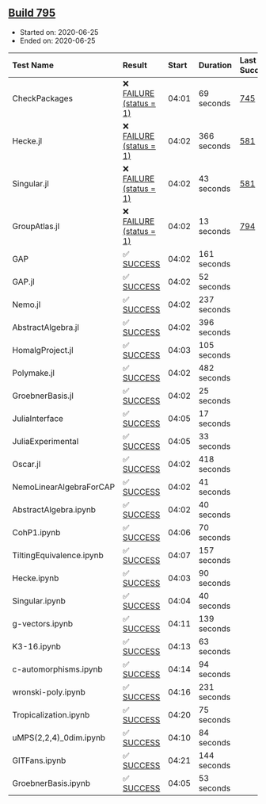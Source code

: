 ## [Build 795](https://oscarci.mathematik.uni-kl.de/job/oscar-julia-1.4/795/)

* Started on: 2020-06-25
* Ended on: 2020-06-25

| Test Name    | Result | Start | Duration | Last Success | First Failure |
|:-------------|:-------|:------|:---------|:-------------|:--------------|
| CheckPackages | ❌ [FAILURE (status = 1)](https://oscarci.mathematik.uni-kl.de/job/oscar-julia-1.4/795/artifact/logs/build-795/CheckPackages.log) | 04:01 | 69 seconds | [745](https://oscarci.mathematik.uni-kl.de/job/oscar-julia-1.4/745/) | [746](https://oscarci.mathematik.uni-kl.de/job/oscar-julia-1.4/746/) |
| Hecke.jl | ❌ [FAILURE (status = 1)](https://oscarci.mathematik.uni-kl.de/job/oscar-julia-1.4/795/artifact/logs/build-795/Hecke.jl.log) | 04:02 | 366 seconds | [581](https://oscarci.mathematik.uni-kl.de/job/oscar-julia-1.4/581/) | [582](https://oscarci.mathematik.uni-kl.de/job/oscar-julia-1.4/582/) |
| Singular.jl | ❌ [FAILURE (status = 1)](https://oscarci.mathematik.uni-kl.de/job/oscar-julia-1.4/795/artifact/logs/build-795/Singular.jl.log) | 04:02 | 43 seconds | [581](https://oscarci.mathematik.uni-kl.de/job/oscar-julia-1.4/581/) | [582](https://oscarci.mathematik.uni-kl.de/job/oscar-julia-1.4/582/) |
| GroupAtlas.jl | ❌ [FAILURE (status = 1)](https://oscarci.mathematik.uni-kl.de/job/oscar-julia-1.4/795/artifact/logs/build-795/GroupAtlas.jl.log) | 04:02 | 13 seconds | [794](https://oscarci.mathematik.uni-kl.de/job/oscar-julia-1.4/794/) | [795](https://oscarci.mathematik.uni-kl.de/job/oscar-julia-1.4/795/) |
| GAP | ✅ [SUCCESS](https://oscarci.mathematik.uni-kl.de/job/oscar-julia-1.4/795/artifact/logs/build-795/GAP.log) | 04:02 | 161 seconds |  |  |
| GAP.jl | ✅ [SUCCESS](https://oscarci.mathematik.uni-kl.de/job/oscar-julia-1.4/795/artifact/logs/build-795/GAP.jl.log) | 04:02 | 52 seconds |  |  |
| Nemo.jl | ✅ [SUCCESS](https://oscarci.mathematik.uni-kl.de/job/oscar-julia-1.4/795/artifact/logs/build-795/Nemo.jl.log) | 04:02 | 237 seconds |  |  |
| AbstractAlgebra.jl | ✅ [SUCCESS](https://oscarci.mathematik.uni-kl.de/job/oscar-julia-1.4/795/artifact/logs/build-795/AbstractAlgebra.jl.log) | 04:02 | 396 seconds |  |  |
| HomalgProject.jl | ✅ [SUCCESS](https://oscarci.mathematik.uni-kl.de/job/oscar-julia-1.4/795/artifact/logs/build-795/HomalgProject.jl.log) | 04:03 | 105 seconds |  |  |
| Polymake.jl | ✅ [SUCCESS](https://oscarci.mathematik.uni-kl.de/job/oscar-julia-1.4/795/artifact/logs/build-795/Polymake.jl.log) | 04:02 | 482 seconds |  |  |
| GroebnerBasis.jl | ✅ [SUCCESS](https://oscarci.mathematik.uni-kl.de/job/oscar-julia-1.4/795/artifact/logs/build-795/GroebnerBasis.jl.log) | 04:02 | 25 seconds |  |  |
| JuliaInterface | ✅ [SUCCESS](https://oscarci.mathematik.uni-kl.de/job/oscar-julia-1.4/795/artifact/logs/build-795/JuliaInterface.log) | 04:05 | 17 seconds |  |  |
| JuliaExperimental | ✅ [SUCCESS](https://oscarci.mathematik.uni-kl.de/job/oscar-julia-1.4/795/artifact/logs/build-795/JuliaExperimental.log) | 04:05 | 33 seconds |  |  |
| Oscar.jl | ✅ [SUCCESS](https://oscarci.mathematik.uni-kl.de/job/oscar-julia-1.4/795/artifact/logs/build-795/Oscar.jl.log) | 04:02 | 418 seconds |  |  |
| NemoLinearAlgebraForCAP | ✅ [SUCCESS](https://oscarci.mathematik.uni-kl.de/job/oscar-julia-1.4/795/artifact/logs/build-795/NemoLinearAlgebraForCAP.log) | 04:02 | 41 seconds |  |  |
| AbstractAlgebra.ipynb | ✅ [SUCCESS](https://oscarci.mathematik.uni-kl.de/job/oscar-julia-1.4/795/artifact/logs/build-795/AbstractAlgebra.ipynb.log) | 04:02 | 40 seconds |  |  |
| CohP1.ipynb | ✅ [SUCCESS](https://oscarci.mathematik.uni-kl.de/job/oscar-julia-1.4/795/artifact/logs/build-795/CohP1.ipynb.log) | 04:06 | 70 seconds |  |  |
| TiltingEquivalence.ipynb | ✅ [SUCCESS](https://oscarci.mathematik.uni-kl.de/job/oscar-julia-1.4/795/artifact/logs/build-795/TiltingEquivalence.ipynb.log) | 04:07 | 157 seconds |  |  |
| Hecke.ipynb | ✅ [SUCCESS](https://oscarci.mathematik.uni-kl.de/job/oscar-julia-1.4/795/artifact/logs/build-795/Hecke.ipynb.log) | 04:03 | 90 seconds |  |  |
| Singular.ipynb | ✅ [SUCCESS](https://oscarci.mathematik.uni-kl.de/job/oscar-julia-1.4/795/artifact/logs/build-795/Singular.ipynb.log) | 04:04 | 40 seconds |  |  |
| g-vectors.ipynb | ✅ [SUCCESS](https://oscarci.mathematik.uni-kl.de/job/oscar-julia-1.4/795/artifact/logs/build-795/g-vectors.ipynb.log) | 04:11 | 139 seconds |  |  |
| K3-16.ipynb | ✅ [SUCCESS](https://oscarci.mathematik.uni-kl.de/job/oscar-julia-1.4/795/artifact/logs/build-795/K3-16.ipynb.log) | 04:13 | 63 seconds |  |  |
| c-automorphisms.ipynb | ✅ [SUCCESS](https://oscarci.mathematik.uni-kl.de/job/oscar-julia-1.4/795/artifact/logs/build-795/c-automorphisms.ipynb.log) | 04:14 | 94 seconds |  |  |
| wronski-poly.ipynb | ✅ [SUCCESS](https://oscarci.mathematik.uni-kl.de/job/oscar-julia-1.4/795/artifact/logs/build-795/wronski-poly.ipynb.log) | 04:16 | 231 seconds |  |  |
| Tropicalization.ipynb | ✅ [SUCCESS](https://oscarci.mathematik.uni-kl.de/job/oscar-julia-1.4/795/artifact/logs/build-795/Tropicalization.ipynb.log) | 04:20 | 75 seconds |  |  |
| uMPS(2,2,4)_0dim.ipynb | ✅ [SUCCESS](https://oscarci.mathematik.uni-kl.de/job/oscar-julia-1.4/795/artifact/logs/build-795/uMPS-2-2-4-_0dim.ipynb.log) | 04:10 | 84 seconds |  |  |
| GITFans.ipynb | ✅ [SUCCESS](https://oscarci.mathematik.uni-kl.de/job/oscar-julia-1.4/795/artifact/logs/build-795/GITFans.ipynb.log) | 04:21 | 144 seconds |  |  |
| GroebnerBasis.ipynb | ✅ [SUCCESS](https://oscarci.mathematik.uni-kl.de/job/oscar-julia-1.4/795/artifact/logs/build-795/GroebnerBasis.ipynb.log) | 04:05 | 53 seconds |  |  |

